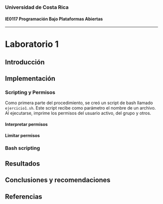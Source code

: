 ### Universidad de Costa Rica
#### IE0117 Programación Bajo Plataformas Abiertas
---
# Laboratorio 1
## Introducción
## Implementación
### Scripting y Permisos
Como primera parte del procedimiento, se creó un script de bash llamado `ejercicio1.sh`. Este script recibe como parámetro el nombre de un archivo. Al ejecutarse, imprime los permisos del usuario activo, del grupo y otros.
#### Interpretar permisos
#### Limitar permisos
### Bash scripting
## Resultados
## Conclusiones y recomendaciones
## Referencias
